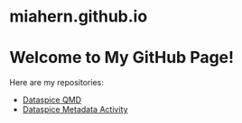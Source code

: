 # miahern.github.io
<!DOCTYPE html>
<html>
<head>
    <title>My GitHub Repositories</title>
</head>
<body>
    <h1>Welcome to My GitHub Page!</h1>
    <p>Here are my repositories:</p>
    <ul>
        <li><a href="https://yourusername.github.io/dataspice-qmd/">Dataspice QMD</a></li>
        <li><a href="https://yourusername.github.io/dataspice/">Dataspice Metadata Activity</a></li>
    </ul>
</body>
</html>
